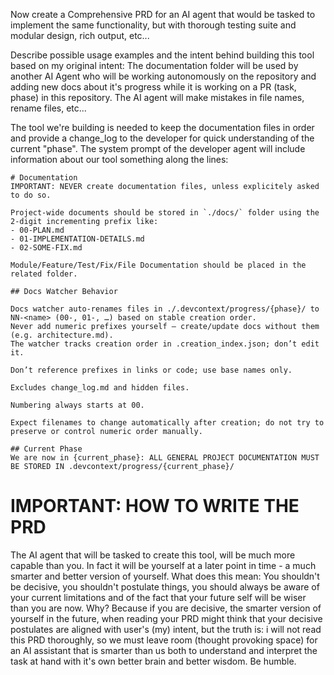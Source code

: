 Now create a Comprehensive PRD for an AI agent that would be tasked to implement the same functionality, but with thorough testing suite and modular design, rich output, etc...

Describe possible usage examples and the intent behind building this tool based on my original intent:
The documentation folder will be used by another AI Agent who will be working autonomously on the repository and adding new docs about it's progress while it is working on a PR (task, phase) in this repository.
The AI agent will make mistakes in file names, rename files, etc...

The tool we're building is needed to keep the documentation files in order and provide a change_log to the developer for quick understanding of the current "phase".
The system prompt of the developer agent will include information about our tool something along the lines:

```
# Documentation
IMPORTANT: NEVER create documentation files, unless explicitely asked to do so.

Project-wide documents should be stored in `./docs/` folder using the 2-digit incrementing prefix like:
- 00-PLAN.md
- 01-IMPLEMENTATION-DETAILS.md
- 02-SOME-FIX.md

Module/Feature/Test/Fix/File Documentation should be placed in the related folder.

## Docs Watcher Behavior

Docs watcher auto-renames files in ./.devcontext/progress/{phase}/ to NN-<name> (00-, 01-, …) based on stable creation order.
Never add numeric prefixes yourself — create/update docs without them (e.g. architecture.md).
The watcher tracks creation order in .creation_index.json; don’t edit it.

Don’t reference prefixes in links or code; use base names only.

Excludes change_log.md and hidden files.

Numbering always starts at 00.

Expect filenames to change automatically after creation; do not try to preserve or control numeric order manually.

## Current Phase
We are now in {current_phase}: ALL GENERAL PROJECT DOCUMENTATION MUST BE STORED IN .devcontext/progress/{current_phase}/
```

# IMPORTANT: HOW TO WRITE THE PRD

The AI agent that will be tasked to create this tool, will be much more capable than you. In fact it will be yourself at a later point in time - a much smarter and better version of yourself. What does this mean:
You shouldn't be decisive, you shouldn't postulate things, you should always be aware of your current limitations and of the fact that your future self will be wiser than you are now.
Why? Because if you are decisive, the smarter version of yourself in the future, when reading your PRD might think that your decisive postulates are aligned with user's (my) intent, but the truth is: i will not read this PRD thoroughly, so we must leave room (thought provoking space) for an AI assistant that is smarter than us both to understand and interpret the task at hand with it's own better brain and better wisdom.
Be humble.
